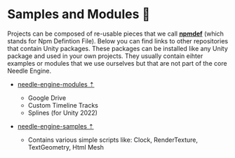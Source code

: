 # Samples and Modules 🔭

Projects can be composed of re-usable pieces that we call [**npmdef**](./project_structure.md#npm-definition-files) (which stands for Npm Defintion File). Below you can find links to other repositories that contain Unity packages. These packages can be installed like any Unity package and used in your own projects. They usually contain eihter examples or modules that we use ourselves but that are not part of the core Needle Engine.

- [needle-engine-modules ⇡](https://github.com/needle-tools/needle-engine-modules) 
   - Google Drive
   - Custom Timeline Tracks
   - Splines (for Unity 2022)

- [needle-engine-samples ⇡](https://github.com/needle-tools/needle-engine-modules)
  - Contains various simple scripts like: Clock, RenderTexture, TextGeometry, Html Mesh
